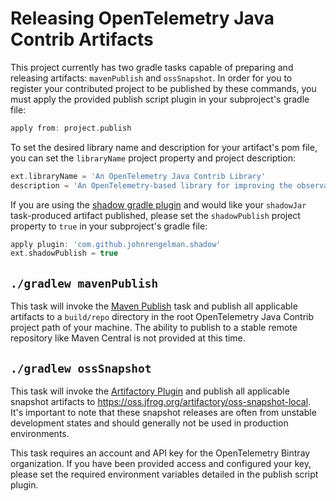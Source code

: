 # Releasing OpenTelemetry Java Contrib Artifacts

This project currently has two gradle tasks capable of preparing and releasing artifacts: `mavenPublish`
and `ossSnapshot`.  In order for you to register your contributed project to be published by these commands,
you must apply the provided publish script plugin in your subproject's gradle file:

```groovy
apply from: project.publish
```

To set the desired library name and description for your artifact's pom file, you can set the `libraryName`
project property and project description:

```groovy
ext.libraryName = 'An OpenTelemetry Java Contrib Library'
description = 'An OpenTelemetry-based library for improving the observability of your application'
```

If you are using the [shadow gradle plugin](https://plugins.gradle.org/plugin/com.github.johnrengelman.shadow)
and would like your `shadowJar` task-produced artifact published, please set the `shadowPublish` project
property to `true` in your subproject's gradle file:

```groovy
apply plugin: 'com.github.johnrengelman.shadow'
ext.shadowPublish = true
```

## `./gradlew mavenPublish`

This task will invoke the [Maven Publish](https://docs.gradle.org/current/userguide/publishing_maven.html) task
and publish all applicable artifacts to a `build/repo` directory in the root OpenTelemetry Java Contrib project path of
your machine. The ability to publish to a stable remote repository like Maven Central is not provided at this time.

## `./gradlew ossSnapshot`

This task will invoke the [Artifactory Plugin](https://www.jfrog.com/confluence/display/JFROG/Gradle+Artifactory+Plugin)
and publish all applicable snapshot artifacts to https://oss.jfrog.org/artifactory/oss-snapshot-local.  It's important
to note that these snapshot releases are often from unstable development states and should generally not be used in
production environments.

This task requires an account and API key for the OpenTelemetry Bintray organization.  If you have been provided access
and configured your key, please set the required environment variables detailed in the publish script plugin.
